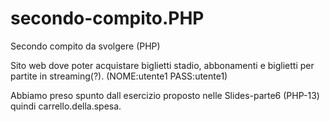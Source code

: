 # secondo-compito.PHP
Secondo compito da svolgere (PHP)

Sito web dove poter acquistare biglietti stadio, abbonamenti e biglietti per partite in streaming(?).
(NOME:utente1 PASS:utente1)

Abbiamo preso spunto dall esercizio proposto nelle Slides-parte6 (PHP-13) quindi carrello.della.spesa.
